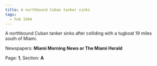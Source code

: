 ```yaml
---  
title: A northbound Cuban tanker sinks  
tags:  
  - Feb 1944  
---  
```

  
A northbound Cuban tanker sinks after colliding with a tugboat 19 miles south of Miami.  
  
Newspapers: **Miami Morning News or The Miami Herald**  
  
Page: **1**, Section: **A** 
